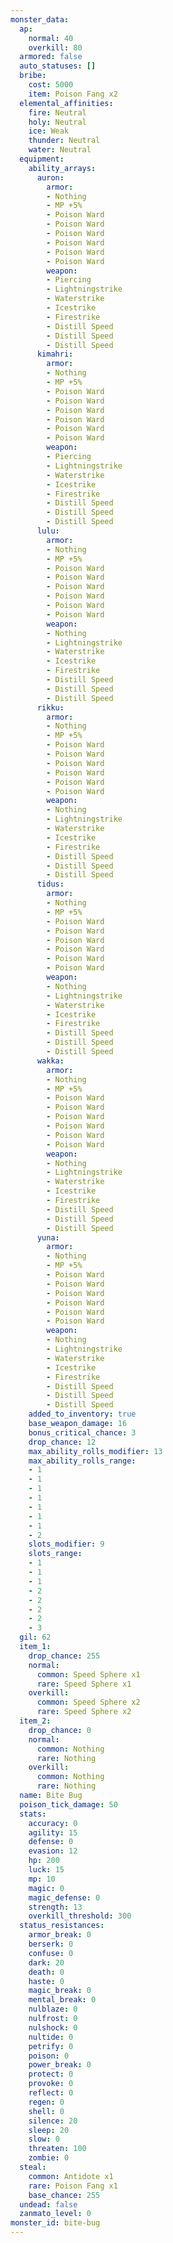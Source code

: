 ```yaml
---
monster_data:
  ap:
    normal: 40
    overkill: 80
  armored: false
  auto_statuses: []
  bribe:
    cost: 5000
    item: Poison Fang x2
  elemental_affinities:
    fire: Neutral
    holy: Neutral
    ice: Weak
    thunder: Neutral
    water: Neutral
  equipment:
    ability_arrays:
      auron:
        armor:
        - Nothing
        - MP +5%
        - Poison Ward
        - Poison Ward
        - Poison Ward
        - Poison Ward
        - Poison Ward
        - Poison Ward
        weapon:
        - Piercing
        - Lightningstrike
        - Waterstrike
        - Icestrike
        - Firestrike
        - Distill Speed
        - Distill Speed
        - Distill Speed
      kimahri:
        armor:
        - Nothing
        - MP +5%
        - Poison Ward
        - Poison Ward
        - Poison Ward
        - Poison Ward
        - Poison Ward
        - Poison Ward
        weapon:
        - Piercing
        - Lightningstrike
        - Waterstrike
        - Icestrike
        - Firestrike
        - Distill Speed
        - Distill Speed
        - Distill Speed
      lulu:
        armor:
        - Nothing
        - MP +5%
        - Poison Ward
        - Poison Ward
        - Poison Ward
        - Poison Ward
        - Poison Ward
        - Poison Ward
        weapon:
        - Nothing
        - Lightningstrike
        - Waterstrike
        - Icestrike
        - Firestrike
        - Distill Speed
        - Distill Speed
        - Distill Speed
      rikku:
        armor:
        - Nothing
        - MP +5%
        - Poison Ward
        - Poison Ward
        - Poison Ward
        - Poison Ward
        - Poison Ward
        - Poison Ward
        weapon:
        - Nothing
        - Lightningstrike
        - Waterstrike
        - Icestrike
        - Firestrike
        - Distill Speed
        - Distill Speed
        - Distill Speed
      tidus:
        armor:
        - Nothing
        - MP +5%
        - Poison Ward
        - Poison Ward
        - Poison Ward
        - Poison Ward
        - Poison Ward
        - Poison Ward
        weapon:
        - Nothing
        - Lightningstrike
        - Waterstrike
        - Icestrike
        - Firestrike
        - Distill Speed
        - Distill Speed
        - Distill Speed
      wakka:
        armor:
        - Nothing
        - MP +5%
        - Poison Ward
        - Poison Ward
        - Poison Ward
        - Poison Ward
        - Poison Ward
        - Poison Ward
        weapon:
        - Nothing
        - Lightningstrike
        - Waterstrike
        - Icestrike
        - Firestrike
        - Distill Speed
        - Distill Speed
        - Distill Speed
      yuna:
        armor:
        - Nothing
        - MP +5%
        - Poison Ward
        - Poison Ward
        - Poison Ward
        - Poison Ward
        - Poison Ward
        - Poison Ward
        weapon:
        - Nothing
        - Lightningstrike
        - Waterstrike
        - Icestrike
        - Firestrike
        - Distill Speed
        - Distill Speed
        - Distill Speed
    added_to_inventory: true
    base_weapon_damage: 16
    bonus_critical_chance: 3
    drop_chance: 12
    max_ability_rolls_modifier: 13
    max_ability_rolls_range:
    - 1
    - 1
    - 1
    - 1
    - 1
    - 1
    - 1
    - 2
    slots_modifier: 9
    slots_range:
    - 1
    - 1
    - 1
    - 2
    - 2
    - 2
    - 2
    - 3
  gil: 62
  item_1:
    drop_chance: 255
    normal:
      common: Speed Sphere x1
      rare: Speed Sphere x1
    overkill:
      common: Speed Sphere x2
      rare: Speed Sphere x2
  item_2:
    drop_chance: 0
    normal:
      common: Nothing
      rare: Nothing
    overkill:
      common: Nothing
      rare: Nothing
  name: Bite Bug
  poison_tick_damage: 50
  stats:
    accuracy: 0
    agility: 15
    defense: 0
    evasion: 12
    hp: 200
    luck: 15
    mp: 10
    magic: 0
    magic_defense: 0
    strength: 13
    overkill_threshold: 300
  status_resistances:
    armor_break: 0
    berserk: 0
    confuse: 0
    dark: 20
    death: 0
    haste: 0
    magic_break: 0
    mental_break: 0
    nulblaze: 0
    nulfrost: 0
    nulshock: 0
    nultide: 0
    petrify: 0
    poison: 0
    power_break: 0
    protect: 0
    provoke: 0
    reflect: 0
    regen: 0
    shell: 0
    silence: 20
    sleep: 20
    slow: 0
    threaten: 100
    zombie: 0
  steal:
    common: Antidote x1
    rare: Poison Fang x1
    base_chance: 255
  undead: false
  zanmato_level: 0
monster_id: bite-bug
---
```

